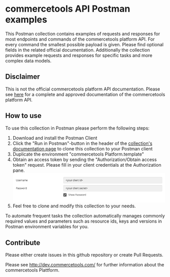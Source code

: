 # commercetools API Postman examples

This Postman collection contains examples of requests and responses for most endpoints and commands of the commercetools platform API. For every command the smallest possible payload is given. Please find optional fields in the related official documentation. Additionally the collection provides example requests and responses for specific tasks and more complex data models.

## Disclaimer

This is not the official commercetools platform API documentation. Please see [here](http://dev.commercetools.com/) for a complete and approved documentation of the commercetools platform API.

## How to use

To use this collection in Postman please perform the following steps:

1. Download and install the Postman Client
2. Click the "Run in Postman"-button in the header of the [collection's documentation page](https://documenter.getpostman.com/view/2267334/commercetools-platform-api/6fR3nEb) to clone this collection to your Postman client
3. Duplicate the environment "commercetools Platform.template"
4. Obtain an access token by sending the "Authorization/Obtain access token" request. Please fill in your client credentials at the Authorization pane.
  ![oauth settings](./connection_settings.png)
5. Feel free to clone and modify this collection to your needs.

To automate frequent tasks the collection automatically manages commonly required values and parameters such as resource ids, keys and versions in Postman environment variables for you.

## Contribute
Please either create issues in this github repository or create Pull Requests.

Please see http://dev.commercetools.com/ for further information about the commercetools Plattform.